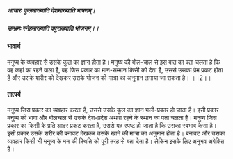 ##### आचारः कुलमाख्याति देशमाख्याति भाषणम्।
##### सम्भ्रमः स्नेहमाख्याति वपुराख्याति भोजनम्।।

#### भावार्थ

मनुष्य के व्यवहार से उसके कुल का ज्ञान होता है। मनुष्य की बोल-चाल से इस बात का पता चलता है कि वह कहां का रहने वाला है, वह जिस प्रकार का मान-सम्मान किसी को देता है, उससे उसका प्रेम प्रकट होता है और उसके शरीर को देखकर उसके भोजन की मात्रा का अनुमान लगाया जा सकता है। ।।2।।

#### तात्पर्य

मनुष्य जिस प्रकार का व्यवहार करता है, उससे उसके कुल का ज्ञान भली-प्रकार हो जाता है। इसी प्रकार मनुष्य की भाषा और बोलचाल से उसके देश-प्रदेश अथवा रहने के स्थान का पता चलता है। मनुष्य जिस प्रकार का किसी के प्रति आदर प्रकट करता है, उससे यह स्पष्ट हो जाता है कि उसका स्वभाव कैसा है। इसी प्रकार उसके शरीर की बनावट देखकर उसके खाने की मात्रा का अनुमान होता है।
बनावट और उसका व्यवहार किसी भी मनुष्य के मन की स्थिति को पूरी तरह से बता देता है। लेकिन इसके लिए अनुभव अपेक्षित है।